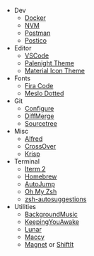 - Dev
  - [Docker](https://www.docker.com/)
  - [NVM](https://github.com/creationix/nvm)
  - [Postman](https://www.getpostman.com/)
  - [Postico](https://eggerapps.at/postico/)
- Editor
  - [VSCode](https://gist.github.com/ramesaliyev/be951860085662fed521e7efe2a7a912)
  - [Palenight Theme](https://marketplace.visualstudio.com/items?itemName=whizkydee.material-palenight-theme)
  - [Material Icon Theme](https://marketplace.visualstudio.com/items?itemName=PKief.material-icon-theme)
- Fonts
  - [Fira Code](https://github.com/tonsky/FiraCode)
  - [Meslo Dotted](https://github.com/powerline/fonts/tree/master/Meslo%20Dotted)
- Git
  - [Configure](https://gist.github.com/ramesaliyev/6ed8d142e2c2f22228c7)
  - [DiffMerge](https://gist.github.com/ramesaliyev/9d93bcc8ec0c0535759be57fc500f89e)
  - [Sourcetree](https://www.sourcetreeapp.com/)
- Misc
  - [Alfred](https://www.alfredapp.com/)
  - [CrossOver](https://www.codeweavers.com/crossover)
  - [Krisp](https://krisp.ai)
- Terminal
  - [Iterm 2](https://www.iterm2.com/)
  - [Homebrew](https://brew.sh/)
  - [AutoJump](https://github.com/wting/autojump)
  - [Oh My Zsh](https://github.com/robbyrussell/oh-my-zsh)
  - [zsh-autosuggestions](https://github.com/zsh-users/zsh-autosuggestions)
- Utilities
  - [BackgroundMusic](https://github.com/kyleneideck/BackgroundMusic)
  - [KeepingYouAwake](https://github.com/newmarcel/KeepingYouAwake)
  - [Lunar](https://github.com/alin23/Lunar)
  - [Maccy](https://github.com/p0deje/Maccy)
  - [Magnet](http://magnet.crowdcafe.com/) or [ShiftIt](https://github.com/fikovnik/ShiftIt)
